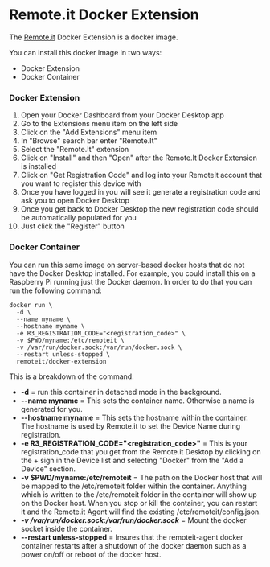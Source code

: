 # Remote.it Docker Extension

The [Remote.it](https://www.remote.it) Docker Extension is a docker image.

You can install this docker image in two ways:

* Docker Extension
* Docker Container

### Docker Extension

1. Open your Docker Dashboard from your Docker Desktop app
2. Go to the Extensions menu item on the left side
3. Click on the "Add Extensions" menu item
4. In "Browse" search bar enter "Remote.It"
5. Select the "Remote.It" extension
6. Click on "Install" and then "Open" after the Remote.It Docker Extension is installed
7. Click on "Get Registration Code" and log into your RemoteIt account that you want to register this device with
8. Once you have logged in you will see it generate a registration code and ask you to open Docker Desktop
9. Once you get back to Docker Desktop the new registration code should be automatically populated for you
10. Just click the "Register" button

### Docker Container

You can run this same image on server-based docker hosts that do not have the Docker Desktop installed. For example, you could install this on a Raspberry Pi running just the Docker daemon. In order to do that you can run the following command:

```
docker run \
  -d \
  --name myname \
  --hostname myname \
  -e R3_REGISTRATION_CODE="<registration_code>" \
  -v $PWD/myname:/etc/remoteit \
  -v /var/run/docker.sock:/var/run/docker.sock \
  --restart unless-stopped \
  remoteit/docker-extension
```

This is a breakdown of the command:

* **-d** = run this container in detached mode in the background.
* **--name myname** = This sets the container name. Otherwise a name is generated for you.
* **--hostname myname** = This sets the hostname within the container. The hostname is used by Remote.it to set the Device Name during registration.
* **-e R3\_REGISTRATION\_CODE="\<registration\_code>"** = This is your registration\_code that you get from the Remote.it Desktop by clicking on the + sign in the Device list and selecting "Docker" from the "Add a Device" section.
* **-v $PWD/myname:/etc/remoteit** = The path on the Docker host that will be mapped to the /etc/remoteit folder within the container. Anything which is written to the /etc/remoteit folder in the container will show up on the Docker host. When you stop or kill the container, you can restart it and the Remote.it Agent will find the existing /etc/remoteit/config.json.
* _**-v /var/run/docker.sock:/var/run/docker.sock**_ = Mount the docker socket inside the container.
* **--restart unless-stopped** = Insures that the remoteit-agent docker container restarts after a shutdown of the docker daemon such as a power on/off or reboot of the docker host.
